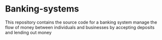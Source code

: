 # Banking-systems
This repository contains the source code for a banking system manage the flow of money between individuals and businesses by accepting deposits and lending out money
